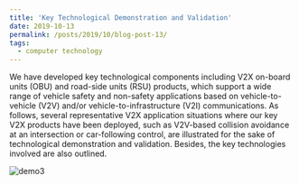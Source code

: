 ```yaml
---
title: 'Key Technological Demonstration and Validation'
date: 2019-10-13
permalink: /posts/2019/10/blog-post-13/
tags:
  - computer technology
---
```



We have developed key technological components including V2X on-board units (OBU) and road-side units (RSU) products, which support a wide range of vehicle safety and non-safety applications based on vehicle-to-vehicle (V2V) and/or vehicle-to-infrastructure (V2I) communications. As follows, several representative V2X application situations where our key V2X products have been deployed, such as V2V-based collision avoidance at an intersection or car-following control, are illustrated for the sake of technological demonstration and validation. Besides, the key technologies involved are also outlined.

![demo3][1]


[1]: https://raw.githubusercontent.com/JianshanZhou/jianshanzhou.github.io/master/images/Demo3_20191014121305.gif


